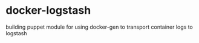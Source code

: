 # docker-logstash
building puppet module for using docker-gen to transport container logs to logstash
